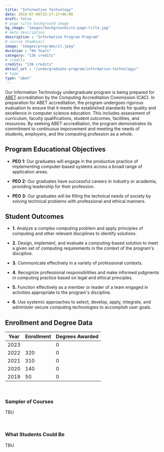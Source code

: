 ```yaml
---
title: "Information Technology"
date: 2019-07-06T15:27:17+06:00
draft: false
# page title background image
bg_image: "images/backgrounds/cs-page-title.jpg"
# meta description
description : "Information Program Program"
# course thumbnail
image: "images/programs/it.jpeg"
duration : "04 Years"
category: "136 credits"
# credits
credits: "136 credits"
detail_url : "/undergraduate-program/information-technology/"
# type
type: "abet"
---
```


Our Information Technology undergraduate program is being prepared for [ABET](https://www.abet.org/) accreditation by the Computing Accreditation Commission (CAC). In preparation for ABET accreditation, the program undergoes rigorous evaluation to ensure that it meets the established standards for quality and excellence in computer science education. This includes assessment of curriculum, faculty qualifications, student outcomes, facilities, and resources. By seeking ABET accreditation, the program demonstrates its commitment to continuous improvement and meeting the needs of students, employers, and the computing profession as a whole.


## Program Educational Objectives

* **PEO 1:** Our graduates will engage in the productive practice of implementing computer-based systems across a broad range of application areas.

* **PEO 2:** Our graduates have successful careers in industry or academia, providing leadership for their profession.

* **PEO 3:** Our graduates will be filling the technical needs of society by solving technical problems with professional and ethical manners.

## Student Outcomes

* **1.** Analyze a complex computing problem and apply principles of computing and other relevant disciplines to identify solutions. 

* **2.** Design, implement, and evaluate a computing-based solution to meet a given set of computing requirements in the context of the program's discipline.  

* **3.** Communicate effectively in a variety of professional contexts.

* **4.** Recognize professional responsibilities and make informed judgments in computing practice based on legal and ethical principles. 

* **5.** Function effectively as a member or leader of a team engaged in activities appropriate to the program's discipline.  

* **6.** Use systemic approaches to select, develop, apply, integrate, and administer secure computing technologies to accomplish user goals.

## Enrollment and Degree Data

| Year | Enrollment | Degrees Awarded |
|------|------------|-----------------|
| 2023 |            |        0        |
| 2022 |     320    |        0        |
| 2021 |     310    |        0        |
| 2020 |     140    |        0        |
| 2019 |     50     |        0        |

&nbsp;


### Sampler of Courses

TBU


&nbsp;
### What Students Could Be

TBU